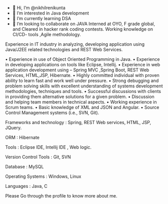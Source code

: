 - 👋 Hi, I’m @nikhilrenikunta
- 👀 I’m interested in Java development
- 🌱 I’m currently learning DSA
- 💞️ I’m looking to collaborate on JAVA
Interned at OYO, F grade global, and Cleared in hacker rank coding contests.
Working knowledge on CI/CD- tools ,Agile methodology.

Experience in IT industry in analyzing, developing application using Java/J2EE related technologies and REST Web Services.

• Experience in use of Object Oriented Programming in Java.
• Experience in developing applications on tools like Eclipse, Intellij.
• Experience in web application development using – Spring MVC ,Spring Boot, REST Web Services, HTML,JSP, Hibernate.
• Highly committed individual with proven ability to learn fast and work well under pressure.
• Strong debugging and problem solving skills with excellent understanding of systems development methodologies, techniques and tools.
• Successful discussions with clients in providing them alternative solutions for a given problem.
• Discussion and helping team members in technical aspects.
• Working experience in Scrum teams.
•  Basic knowledge of XML and JSON and Angular.
• Source Control Management systems (i.e., SVN, Git).

Frameworks and technology : Spring, REST Web services, HTML,  JSP, JQuery.

ORM : Hibernate

Tools : Eclipse IDE, Intellij IDE , Web logic.

Version Control Tools : Git, SVN

Database : MySQL

Operating Systems : Windows, Linux

Languages : Java, C 

Please Go through the profile to know more about me.
